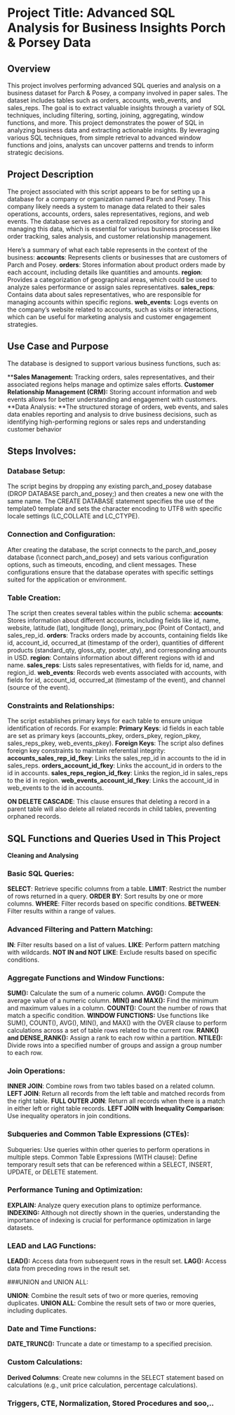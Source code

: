 # Project Title: Advanced SQL Analysis for Business Insights Porch & Porsey Data

## Overview
This project involves performing advanced SQL queries and analysis on a business dataset for Parch & Posey, a company involved in paper sales. The dataset includes tables such as orders, accounts, web_events, and sales_reps. The goal is to extract valuable insights through a variety of SQL techniques, including filtering, sorting, joining, aggregating, window functions, and more.
This project demonstrates the power of SQL in analyzing business data and extracting actionable insights. By leveraging various SQL techniques, from simple retrieval to advanced window functions and joins, analysts can uncover patterns and trends to inform strategic decisions.

## Project Description
The project associated with this script appears to be for setting up a database for a company or organization named Parch and Posey. This company likely needs a system to manage data related to their sales operations, accounts, orders, sales representatives, regions, and web events. The database serves as a centralized repository for storing and managing this data, which is essential for various business processes like order tracking, sales analysis, and customer relationship management.

Here’s a summary of what each table represents in the context of the business:
**accounts**: Represents clients or businesses that are customers of Parch and Posey.
**orders**: Stores information about product orders made by each account, including details like quantities and amounts.
**region**: Provides a categorization of geographical areas, which could be used to analyze sales performance or assign sales representatives.
**sales_reps**: Contains data about sales representatives, who are responsible for managing accounts within specific regions.
**web_events**: Logs events on the company’s website related to accounts, such as visits or interactions, which can be useful for marketing analysis and customer engagement strategies.


## Use Case and Purpose
The database is designed to support various business functions, such as:

****Sales Management:** Tracking orders, sales representatives, and their associated regions helps manage and optimize sales efforts.
**Customer Relationship Management (CRM):** Storing account information and web events allows for better understanding and engagement with customers.
**Data Analysis: **The structured storage of orders, web events, and sales data enables reporting and analysis to drive business decisions, such as identifying high-performing regions or sales reps and understanding customer behavior

## Steps Involves:

### Database Setup:

The script begins by dropping any existing parch_and_posey database (DROP DATABASE parch_and_posey;) and then creates a new one with the same name. The CREATE DATABASE statement specifies the use of the template0 template and sets the character encoding to UTF8 with specific locale settings (LC_COLLATE and LC_CTYPE).

### Connection and Configuration:

After creating the database, the script connects to the parch_and_posey database (\connect parch_and_posey) and sets various configuration options, such as timeouts, encoding, and client messages. These configurations ensure that the database operates with specific settings suited for the application or environment.

### Table Creation:

The script then creates several tables within the public schema:
**accounts**: Stores information about different accounts, including fields like id, name, website, latitude (lat), longitude (long), primary_poc (Point of Contact), and sales_rep_id.
**orders**: Tracks orders made by accounts, containing fields like id, account_id, occurred_at (timestamp of the order), quantities of different products (standard_qty, gloss_qty, poster_qty), and corresponding amounts in USD.
**region**: Contains information about different regions with id and name.
**sales_reps**: Lists sales representatives, with fields for id, name, and region_id.
**web_events**: Records web events associated with accounts, with fields for id, account_id, occurred_at (timestamp of the event), and channel (source of the event).

### Constraints and Relationships:

The script establishes primary keys for each table to ensure unique identification of records. For example:
**Primary Keys**: id fields in each table are set as primary keys (accounts_pkey, orders_pkey, region_pkey, sales_reps_pkey, web_events_pkey).
**Foreign Keys**: The script also defines foreign key constraints to maintain referential integrity:
**accounts_sales_rep_id_fkey**: Links the sales_rep_id in accounts to the id in sales_reps.
**orders_account_id_fkey**: Links the account_id in orders to the id in accounts.
**sales_reps_region_id_fkey**: Links the region_id in sales_reps to the id in region.
**web_events_account_id_fkey**: Links the account_id in web_events to the id in accounts.

**ON DELETE CASCADE**: This clause ensures that deleting a record in a parent table will also delete all related records in child tables, preventing orphaned records.

## SQL Functions and Queries Used in This Project
**Cleaning and Analysing**

### Basic SQL Queries:

**SELECT**: Retrieve specific columns from a table.
**LIMIT**: Restrict the number of rows returned in a query.
**ORDER** **BY**: Sort results by one or more columns.
**WHERE**: Filter records based on specific conditions.
**BETWEEN**: Filter results within a range of values.

### Advanced Filtering and Pattern Matching:

**IN**: Filter results based on a list of values.
**LIKE**: Perform pattern matching with wildcards.
**NOT IN and NOT LIKE**: Exclude results based on specific conditions.

### Aggregate Functions and Window Functions:

**SUM():** Calculate the sum of a numeric column.
**AVG():** Compute the average value of a numeric column.
**MIN() and MAX():** Find the minimum and maximum values in a column.
**COUNT():** Count the number of rows that match a specific condition.
**WINDOW FUNCTIONS:** Use functions like SUM(), COUNT(), AVG(), MIN(), and MAX() with the OVER clause to perform calculations across a set of table rows related to the current row.
**RANK() and DENSE_RANK():** Assign a rank to each row within a partition.
**NTILE():** Divide rows into a specified number of groups and assign a group number to each row.

### Join Operations:

**INNER JOIN**: Combine rows from two tables based on a related column.
**LEFT JOIN**: Return all records from the left table and matched records from the right table.
**FULL OUTER JOIN**: Return all records when there is a match in either left or right table records.
**LEFT JOIN with Inequality Comparison**: Use inequality operators in join conditions.

### Subqueries and Common Table Expressions (CTEs):

Subqueries: Use queries within other queries to perform operations in multiple steps.
Common Table Expressions (WITH clause): Define temporary result sets that can be referenced within a SELECT, INSERT, UPDATE, or DELETE statement.

### Performance Tuning and Optimization:

**EXPLAIN:** Analyze query execution plans to optimize performance.
**INDEXING:** Although not directly shown in the queries, understanding the importance of indexing is crucial for performance optimization in large datasets.

### LEAD and LAG Functions:

**LEAD():** Access data from subsequent rows in the result set.
**LAG():** Access data from preceding rows in the result set.

###UNION and UNION ALL:

**UNION**: Combine the result sets of two or more queries, removing duplicates.
**UNION ALL**: Combine the result sets of two or more queries, including duplicates.

### Date and Time Functions:

**DATE_TRUNC():** Truncate a date or timestamp to a specified precision.

### Custom Calculations:

**Derived Columns**: Create new columns in the SELECT statement based on calculations (e.g., unit price calculation, percentage calculations).

### Triggers, CTE, Normalization, Stored Procedures and soo,..

